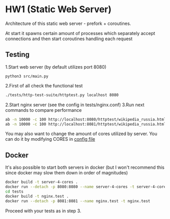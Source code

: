 # HW1 (Static Web Server)
Architecture of this static web server - prefork + coroutines.

At start it spawns certain amount of processes which separately accept connections and then start coroutines handling each request 

## Testing
1.Start web server (by default utilizes port 8080)
```
python3 src/main.py
```
2.First of all check the functional test
```bash
./tests/http-test-suite/httptest.py localhost 8080
```
2.Start nginx server (see the config in tests/nginx.conf)
3.Run next commands to compare performance
```bash
ab -n 10000 -c 100 http://localhost:8080/httptest/wikipedia_russia.html
ab -n 10000 -c 100 http://localhost:8081/httptest/wikipedia_russia.html
```
You may also want to change the amount of cores utilized by server. You can do it by modifying CORES in [config file](src/config.py)

## Docker
It's also possible to start both servers in docker (but I won't recommend this since docker may slow them down in order of magnitudes)

```bash
docker build -t server-4-cores .
docker run --detach -p 8080:8080 --name server-4-cores -t server-4-cores
cd tests
docker build -t nginx.test .
docker run --detach -p 8081:8081 --name nginx.test -t nginx.test  
```
Proceed with your tests as in step 3.
